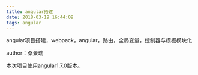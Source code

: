 ```yaml
---
title: angular搭建
date: 2018-03-19 16:44:09
tags: angular
---
```


angular项目搭建，webpack，angular，路由，全局变量，控制器与模板模块化

author：桑景瑞
<!-- more -->


本次项目使用angular1.7.0版本。